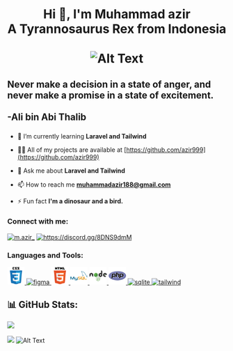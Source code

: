 <h1 align="center">Hi 👋, I'm Muhammad azir<br>A Tyrannosaurus Rex from Indonesia</br><br/><img src="https://media2.giphy.com/media/v1.Y2lkPTc5MGI3NjExOHR1bWhud2FsbnY1c3pmYml5YmpydGJ5bW1mamN2MzZ1bGxlb2Z3cSZlcD12MV9pbnRlcm5hbF9naWZfYnlfaWQmY3Q9Zw/Cmr1OMJ2FN0B2/giphy.gif" alt="Alt Text" width="300" height="300"></h1>
<h2 align="left">Never make a decision in a state of anger, and never make a promise in a state of excitement.<br><br>-Ali bin Abi Thalib</h2>
<h3></h3>

- 🌱 I’m currently learning **Laravel and Tailwind**

- 👨‍💻 All of my projects are available at [https://github.com/azir999](https://github.com/azir999)

- 💬 Ask me about **Laravel and Tailwind**

- 📫 How to reach me **muhammadazir188@gmail.com**

- ⚡ Fun fact **I'm a dinosaur and a bird.**

<h3 align="left">Connect with me:</h3>
<p align="left">
<a href="https://instagram.com/m.azir_" target="blank"><img align="center" src="https://raw.githubusercontent.com/rahuldkjain/github-profile-readme-generator/master/src/images/icons/Social/instagram.svg" alt="m.azir_" height="30" width="40" /></a>
<a href="https://discord.gg/https://discord.gg/8DNS9dmM" target="blank"><img align="center" src="https://raw.githubusercontent.com/rahuldkjain/github-profile-readme-generator/master/src/images/icons/Social/discord.svg" alt="https://discord.gg/8DNS9dmM" height="30" width="40" /></a>
</p>

<h3 align="left">Languages and Tools:</h3>
<p align="left"> <a href="https://www.w3schools.com/css/" target="_blank" rel="noreferrer"> <img src="https://raw.githubusercontent.com/devicons/devicon/master/icons/css3/css3-original-wordmark.svg" alt="css3" width="40" height="40"/> </a> <a href="https://www.figma.com/" target="_blank" rel="noreferrer"> <img src="https://www.vectorlogo.zone/logos/figma/figma-icon.svg" alt="figma" width="40" height="40"/> </a> <a href="https://www.w3.org/html/" target="_blank" rel="noreferrer"> <img src="https://raw.githubusercontent.com/devicons/devicon/master/icons/html5/html5-original-wordmark.svg" alt="html5" width="40" height="40"/> </a> <a href="https://www.mysql.com/" target="_blank" rel="noreferrer"> <img src="https://raw.githubusercontent.com/devicons/devicon/master/icons/mysql/mysql-original-wordmark.svg" alt="mysql" width="40" height="40"/> </a> <a href="https://nodejs.org" target="_blank" rel="noreferrer"> <img src="https://raw.githubusercontent.com/devicons/devicon/master/icons/nodejs/nodejs-original-wordmark.svg" alt="nodejs" width="40" height="40"/> </a> <a href="https://www.php.net" target="_blank" rel="noreferrer"> <img src="https://raw.githubusercontent.com/devicons/devicon/master/icons/php/php-original.svg" alt="php" width="40" height="40"/> </a> <a href="https://www.sqlite.org/" target="_blank" rel="noreferrer"> <img src="https://www.vectorlogo.zone/logos/sqlite/sqlite-icon.svg" alt="sqlite" width="40" height="40"/> </a> <a href="https://tailwindcss.com/" target="_blank" rel="noreferrer"> <img src="https://www.vectorlogo.zone/logos/tailwindcss/tailwindcss-icon.svg" alt="tailwind" width="40" height="40"/> </a> </p>

## 📊 GitHub Stats:
![](https://github-readme-stats.vercel.app/api/top-langs/?username=azir999&theme=dark&hide_border=false&include_all_commits=true&count_private=true&layout=compact)

[![](https://visitcount.itsvg.in/api?id=azir999&icon=0&color=0)](https://visitcount.itsvg.in)
<img src="https://media0.giphy.com/media/v1.Y2lkPTc5MGI3NjExY2RsMXpzZnpycjZza29oOWk1OWpqM3BxZWhncjk5dm03emF0YmJtNSZlcD12MV9pbnRlcm5hbF9naWZfYnlfaWQmY3Q9Zw/vrxxqQbyRxYi6scCjT/giphy.gif" alt="Alt Text" width="400" height="300">


